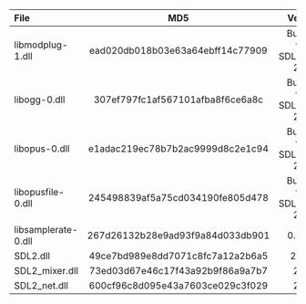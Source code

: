 | File                |               MD5                |            Version            |
|:--------------------|:--------------------------------:|:-----------------------------:|
| libmodplug-1.dll    | ead020db018b03e63a64ebff14c77909 | Bundled with SDL2_mixer 2.6.1 |
| libogg-0.dll        | 307ef797fc1af567101afba8f6ce6a8c | Bundled with SDL2_mixer 2.6.1 |
| libopus-0.dll       | e1adac219ec78b7b2ac9999d8c2e1c94 | Bundled with SDL2_mixer 2.6.1 |
| libopusfile-0.dll   | 245498839af5a75cd034190fe805d478 | Bundled with SDL2_mixer 2.6.1 |
| libsamplerate-0.dll | 267d26132b28e9ad93f9a84d033db901 |            0.1.9-2            |
| SDL2.dll            | 49ce7bd989e8dd7071c8fc7a12a2b6a5 |            2.26.3             |
| SDL2_mixer.dll      | 73ed03d67e46c17f43a92b9f86a9a7b7 |             2.6.1             |
| SDL2_net.dll        | 600cf96c8d095e43a7603ce029c3f029 |             2.2.0             |
